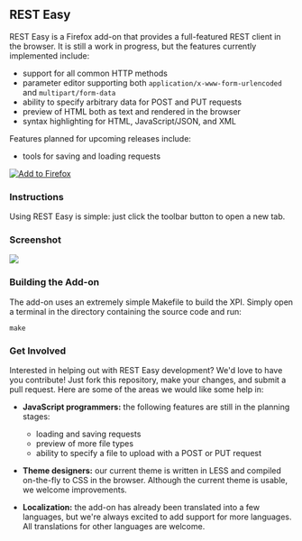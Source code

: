 ## REST Easy

REST Easy is a Firefox add-on that provides a full-featured REST client in the browser.
It is still a work in progress, but the features currently implemented include:

 - support for all common HTTP methods
 - parameter editor supporting both `application/x-www-form-urlencoded` and `multipart/form-data`
 - ability to specify arbitrary data for POST and PUT requests
 - preview of HTML both as text and rendered in the browser
 - syntax highlighting for HTML, JavaScript/JSON, and XML

Features planned for upcoming releases include:

 - tools for saving and loading requests

[![Add to Firefox](http://i.stack.imgur.com/JE1T5.png)](https://addons.mozilla.org/en-US/firefox/addon/rest-easy/)

### Instructions

Using REST Easy is simple: just click the toolbar button to open a new tab.

### Screenshot

[![](http://i.stack.imgur.com/CXgHZ.png)](http://i.stack.imgur.com/CXgHZ.png)

### Building the Add-on

The add-on uses an extremely simple Makefile to build the XPI. Simply open a terminal in the directory containing the source code and run:

    make

### Get Involved

Interested in helping out with REST Easy development?
We'd love to have you contribute!
Just fork this repository, make your changes, and submit a pull request.
Here are some of the areas we would like some help in:

 - **JavaScript programmers:** the following features are still in the planning stages:

     - loading and saving requests
     - preview of more file types
     - ability to specify a file to upload with a POST or PUT request

 - **Theme designers:** our current theme is written in LESS and compiled on-the-fly to CSS in the browser.
   Although the current theme is usable, we welcome improvements.

 - **Localization:** the add-on has already been translated into a few languages, but we're always excited to add support for more languages.
   All translations for other languages are welcome.

